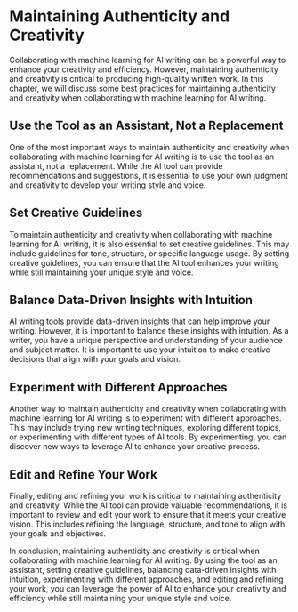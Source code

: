 Maintaining Authenticity and Creativity
=============================================================================================

Collaborating with machine learning for AI writing can be a powerful way to enhance your creativity and efficiency. However, maintaining authenticity and creativity is critical to producing high-quality written work. In this chapter, we will discuss some best practices for maintaining authenticity and creativity when collaborating with machine learning for AI writing.

Use the Tool as an Assistant, Not a Replacement
-----------------------------------------------

One of the most important ways to maintain authenticity and creativity when collaborating with machine learning for AI writing is to use the tool as an assistant, not a replacement. While the AI tool can provide recommendations and suggestions, it is essential to use your own judgment and creativity to develop your writing style and voice.

Set Creative Guidelines
-----------------------

To maintain authenticity and creativity when collaborating with machine learning for AI writing, it is also essential to set creative guidelines. This may include guidelines for tone, structure, or specific language usage. By setting creative guidelines, you can ensure that the AI tool enhances your writing while still maintaining your unique style and voice.

Balance Data-Driven Insights with Intuition
-------------------------------------------

AI writing tools provide data-driven insights that can help improve your writing. However, it is important to balance these insights with intuition. As a writer, you have a unique perspective and understanding of your audience and subject matter. It is important to use your intuition to make creative decisions that align with your goals and vision.

Experiment with Different Approaches
------------------------------------

Another way to maintain authenticity and creativity when collaborating with machine learning for AI writing is to experiment with different approaches. This may include trying new writing techniques, exploring different topics, or experimenting with different types of AI tools. By experimenting, you can discover new ways to leverage AI to enhance your creative process.

Edit and Refine Your Work
-------------------------

Finally, editing and refining your work is critical to maintaining authenticity and creativity. While the AI tool can provide valuable recommendations, it is important to review and edit your work to ensure that it meets your creative vision. This includes refining the language, structure, and tone to align with your goals and objectives.

In conclusion, maintaining authenticity and creativity is critical when collaborating with machine learning for AI writing. By using the tool as an assistant, setting creative guidelines, balancing data-driven insights with intuition, experimenting with different approaches, and editing and refining your work, you can leverage the power of AI to enhance your creativity and efficiency while still maintaining your unique style and voice.
